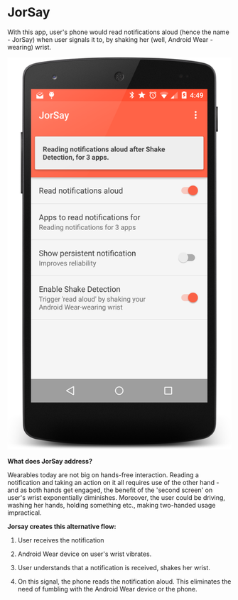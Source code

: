 # JorSay
With this app, user's phone would read notifications aloud (hence the name - JorSay) when user signals it to, by shaking her (well, Android Wear - wearing) wrist.


![JorSay Screenshot](screenshots/jorsay.png)

**What does JorSay address?**

Wearables today are not big on hands-free interaction. Reading a notification and taking an action on it all requires use of the other hand - and as both hands get engaged, the benefit of the 'second screen' on user's wrist exponentially diminishes. Moreover, the user could be driving, washing her hands, holding something etc., making two-handed usage impractical.


**Jorsay creates this alternative flow:**

1. User receives the notification

2. Android Wear device on user's wrist vibrates.

3. User understands that a notification is received, shakes her wrist.

4. On this signal, the phone reads the notification aloud. This eliminates the need of fumbling with the Android Wear device or the phone.
